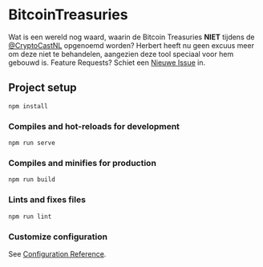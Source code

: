 # BitcoinTreasuries
Wat is een wereld nog waard, waarin de Bitcoin Treasuries **NIET** tijdens de [@CryptoCastNL](https://www.twitter.com/CryptoCastNL) opgenoemd worden? Herbert heeft nu geen excuus meer om deze niet te behandelen, aangezien deze tool speciaal voor hem gebouwd is.
Feature Requests? Schiet een [Nieuwe Issue](https://github.com/ronspierings/BitcoinTreasuries/issues/new) in.


## Project setup
```
npm install
```

### Compiles and hot-reloads for development
```
npm run serve
```

### Compiles and minifies for production
```
npm run build
```

### Lints and fixes files
```
npm run lint
```

### Customize configuration
See [Configuration Reference](https://cli.vuejs.org/config/).
